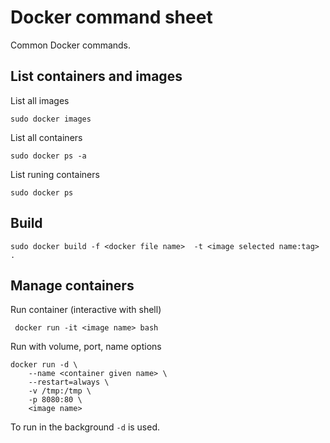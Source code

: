 # Docker command sheet
Common Docker commands.
## List containers and images
List all images 
```
sudo docker images 
```
List all containers 
```
sudo docker ps -a
```
List runing containers
```
sudo docker ps
```
## Build
```
sudo docker build -f <docker file name>  -t <image selected name:tag> .
```

## Manage containers
Run container (interactive with shell)
```
 docker run -it <image name> bash
```
Run with volume, port, name options 
```
docker run -d \
    --name <container given name> \
    --restart=always \
    -v /tmp:/tmp \
    -p 8080:80 \
    <image name>
```
To run in the background `-d` is used. 
